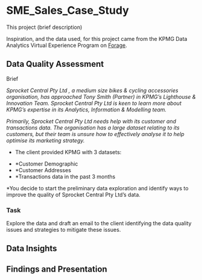 # SME_Sales_Case_Study

This project (brief description)

Inspiration, and the data used, for this project came from the KPMG Data Analytics Virtual Experience Program on [Forage](https://www.theforage.com/virtual-internships/theme/m7W4GMqeT3bh9Nb2c/KPMG-Data-Analytics-Virtual-Internship?ref=oiP3eujQmJmMY5YfG).

## Data Quality Assessment

Brief

*Sprocket Central Pty Ltd , a medium size bikes & cycling accessories organisation, has approached Tony Smith (Partner) in KPMG’s Lighthouse & Innovation Team. Sprocket Central Pty Ltd  is keen to learn more about KPMG’s expertise in its Analytics, Information & Modelling team.*

*Primarily, Sprocket Central Pty Ltd needs help with its customer and transactions data. The organisation has a large dataset relating to its customers, but their team is unsure how to effectively analyse it to help optimise its marketing strategy.*

* The client provided KPMG with 3 datasets:

- *Customer Demographic 
- *Customer Addresses
- *Transactions data in the past 3 months

*You decide to start the preliminary data exploration and identify ways to improve the quality of Sprocket Central Pty Ltd’s data.

### Task
Explore the data and draft an email to the client identifying the data quality issues and strategies to mitigate these issues.

## Data Insights

## Findings and Presentation

